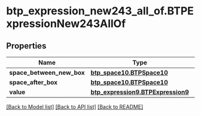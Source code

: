 # btp_expression_new243_all_of.BTPExpressionNew243AllOf

## Properties
Name | Type | Description | Notes
------------ | ------------- | ------------- | -------------
**space_between_new_box** | [**btp_space10.BTPSpace10**](BTPSpace10.md) |  | [optional] 
**space_after_box** | [**btp_space10.BTPSpace10**](BTPSpace10.md) |  | [optional] 
**value** | [**btp_expression9.BTPExpression9**](BTPExpression9.md) |  | [optional] 

[[Back to Model list]](../README.md#documentation-for-models) [[Back to API list]](../README.md#documentation-for-api-endpoints) [[Back to README]](../README.md)


